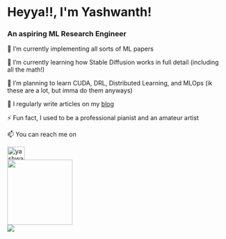 <h1>Heyya!!, I'm Yashwanth!</h1>
<h3>An aspiring ML Research Engineer</h3>

🔭 I’m currently implementing all sorts of ML papers

🌱 I’m currently learning how Stable Diffusion works in full detail (including all the math!)

🤝 I’m planning to learn CUDA, DRL, Distributed Learning, and MLOps (ik these are a lot, but imma do them anyways)

📝 I regularly write articles on my [blog](https://yashwantherukulla.github.io/)

⚡ Fun fact, I used to be a professional pianist and an amateur artist

📫 You can reach me on

<img align="center" src="https://raw.githubusercontent.com/rahuldkjain/github-profile-readme-generator/master/src/images/icons/Social/linked-in-alt.svg" alt="yashwanth-erukulla" height="30" width="40" />

<div>
  <img src="https://github-readme-stats.vercel.app/api/top-langs?username=yashwantherukulla&amp;locale=en&amp;hide_title=false&amp;layout=compact&amp;card_width=320&amp;langs_count=4&amp;theme=tokyonight&amp&count_private=true&hide_border=true" height="150"/>
</div>
<div>
  <img src="https://github-readme-stats.vercel.app/api?username=yashwantherukulla&show_icons=true&count_private=true&hide_border=true&theme=tokyonight&amp"/>
</div>  
